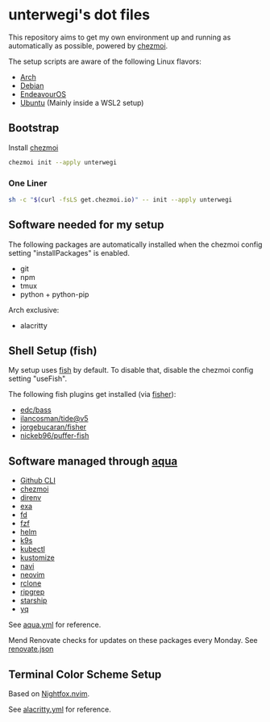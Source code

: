 # unterwegi's dot files

This repository aims to get my own environment up and running as automatically as possible, powered by [chezmoi](https://www.chezmoi.io/).

The setup scripts are aware of the following Linux flavors:

- [Arch](https://archlinux.org/)
- [Debian](https://www.debian.org/)
- [EndeavourOS](https://endeavouros.com/)
- [Ubuntu](https://ubuntu.com/) (Mainly inside a WSL2 setup)

## Bootstrap

Install [chezmoi](https://www.chezmoi.io/install/)

```bash
chezmoi init --apply unterwegi
```

### One Liner

```bash
sh -c "$(curl -fsLS get.chezmoi.io)" -- init --apply unterwegi
```

## Software needed for my setup

The following packages are automatically installed when the chezmoi config setting "installPackages" is enabled.

- git
- npm
- tmux
- python + python-pip

Arch exclusive:

- alacritty

## Shell Setup (fish)

My setup uses [fish](https://fishshell.com/) by default. To disable that, disable the chezmoi config setting "useFish".

The following fish plugins get installed (via [fisher](https://github.com/jorgebucaran/fisher)):

- [edc/bass](https://github.com/edc/bass)
- [ilancosman/tide@v5](https://github.com/IlanCosman/tide)
- [jorgebucaran/fisher](https://github.com/jorgebucaran/fisher)
- [nickeb96/puffer-fish](https://github.com/nickeb96/puffer-fish)

## Software managed through [aqua](https://github.com/aquaproj/aqua)

- [Github CLI](https://github.com/cli/cli)
- [chezmoi](https://github.com/twpayne/chezmoi)
- [direnv](https://github.com/direnv/direnv)
- [exa](https://github.com/ogham/exa)
- [fd](https://github.com/sharkdp/fd)
- [fzf](https://github.com/junegunn/fzf)
- [helm](https://github.com/helm/helm)
- [k9s](https://github.com/derailed/k9s)
- [kubectl](https://github.com/kubernetes/kubectl)
- [kustomize](https://github.com/kubernetes-sigs/kustomize)
- [navi](https://github.com/denisidoro/navi)
- [neovim](https://github.com/neovim/neovim)
- [rclone](https://github.com/rclone/rclone)
- [ripgrep](https://github.com/BurntSushi/ripgrep)
- [starship](https://github.com/starship/starship)
- [yq](https://github.com/mikefarah/yq)

See [aqua.yml](private_dot_config/aqua.yaml) for reference.

Mend Renovate checks for updates on these packages every Monday. See [renovate.json](renovate.json)

## Terminal Color Scheme Setup

Based on [Nightfox.nvim](https://github.com/EdenEast/nightfox.nvim).

See [alacritty.yml](private_dot_config/alacritty/alacritty.yml) for reference.
